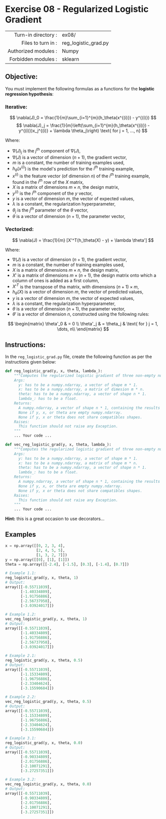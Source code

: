 # Exercise 08 - Regularized Logistic Gradient

|                         |                       |
| -----------------------:| --------------------- |
|   Turn-in directory :   |  ex08/                |
|   Files to turn in :    |  reg_logistic_grad.py |
|   Authorized modules :  |  Numpy                |
|   Forbidden modules :   |  sklearn              |

## Objective: 
You must implement the following formulas as a functions for the **logistic regression hypothesis**:

### Iterative:

$$
\nabla(J)_0 = \frac{1}{m}\sum_{i=1}^{m}(h_\theta(x^{(i)}) - y^{(i)})
$$
$$
\nabla(J)_j = \frac{1}{m}\left(\sum_{i=1}^{m}(h_\theta(x^{(i)}) - y^{(i)})x_j^{(i)} + \lambda \theta_j\right) \text{ for j = 1, ..., n}
$$

Where:  
- $\nabla(J)_j$ is the $j^{th}$ component of $\nabla(J)$,
- $\nabla(J)$ is a vector of dimension $(n + 1)$, the gradient vector,
- $m$ is a constant, the number of training examples used,
- $h_\theta(x^{(i)})$ is the model's prediction for the $i^{th}$ training example,
- $x^{(i)}$ is the feature vector (of dimension $n$) of the $i^{th}$ training example, found in the $i^{th}$ row of the $X$ matrix,
- $X$ is a matrix of dimensions $m \times n$, the design matrix,
- $y^{(i)}$ is the $i^{th}$ component of the $y$ vector,
- $y$ is a vector of dimension $m$, the vector of expected values,
- $\lambda$ is a constant, the regularization hyperparameter,
- $\theta_j$ is the $j^{th}$ parameter of the $\theta$ vector,
- $\theta$ is a vector of dimension $(n + 1)$, the parameter vector,

### Vectorized:
$$
\nabla(J) = \frac{1}{m} [X'^T(h_\theta(X) - y) + \lambda \theta']
$$  

Where:  
- $\nabla(J)$ is a vector of dimension $(n + 1)$, the gradient vector,
- $m$ is a constant, the number of training examples used,
- $X$ is a matrix of dimensions $m \times n$, the design matrix,
- $X'$ is a matrix of dimensions $m \times (n + 1)$, the design matrix onto which a column of ones is added as a first column,
- $X'^T$ is the transpose of tha matrix, with dimensions $(n + 1) \times m$,
- $h_\theta(X)$ is a vector of dimension $m$, the vector of predicted values, 
- $y$ is a vector of dimension $m$, the vector of expected values,
- $\lambda$ is a constant, the regularization hyperparameter,
- $\theta$ is a vector of dimension $(n + 1)$, the parameter vector,
- $\theta'$ is a vector of dimension $n$, constructed using the following rules: 

$$
\begin{matrix}
\theta'_0 & =  0 \\
\theta'_j & =  \theta_j & \text{ for } j = 1, \dots, n\\    
\end{matrix}
$$


## Instructions:
In the `reg_logistic_grad.py` file, create the following function as per the instructions given below:
```python
def reg_logistic_grad(y, x, theta, lambda_):
    """Computes the regularized logistic gradient of three non-empty numpy.ndarray, with two for-loops. The three arrays must have compatible shapes.
    Args:
      y: has to be a numpy.ndarray, a vector of shape m * 1.
      x: has to be a numpy.ndarray, a matrix of dimesion m * n.
      theta: has to be a numpy.ndarray, a vector of shape n * 1.
      lambda_: has to be a float.
    Returns:
      A numpy.ndarray, a vector of shape n * 1, containing the results of the formula for all j.
      None if y, x, or theta are empty numpy.ndarray.
      None if y, x or theta does not share compatibles shapes.
    Raises:
      This function should not raise any Exception.
    """
    ... Your code ...

def vec_reg_logistic_grad(y, x, theta, lambda_):
    """Computes the regularized logistic gradient of three non-empty numpy.ndarray, without any for-loop. The three arrays must have compatible shapes.
    Args:
      y: has to be a numpy.ndarray, a vector of shape m * 1.
      x: has to be a numpy.ndarray, a matrix of shape m * n.
      theta: has to be a numpy.ndarray, a vector of shape n * 1.
      lambda_: has to be a float.
    Returns:
      A numpy.ndarray, a vector of shape n * 1, containing the results of the formula for all j.
      None if y, x, or theta are empty numpy.ndarray.
      None if y, x or theta does not share compatibles shapes.
    Raises:
      This function should not raise any Exception.
    """
    ... Your code ...
```
**Hint:** this is a great occasion to use decorators...

## Examples
```python
x = np.array([[0, 2, 3, 4], 
              [2, 4, 5, 5], 
              [1, 3, 2, 7]])
y = np.array([[0], [1], [1]])
theta = np.array([[-2.4], [-1.5], [0.3], [-1.4], [0.7]])

# Example 1.1:
reg_logistic_grad(y, x, theta, 1)
# Output:
array([[-0.55711039],
       [-1.40334809],
       [-1.91756886],
       [-2.56737958],
       [-3.03924017]])

# Example 1.2:
vec_reg_logistic_grad(y, x, theta, 1)
# Output:
array([[-0.55711039],
       [-1.40334809],
       [-1.91756886],
       [-2.56737958],
       [-3.03924017]])

# Example 2.1:
reg_logistic_grad(y, x, theta, 0.5)
# Output:
array([[-0.55711039],
       [-1.15334809],
       [-1.96756886],
       [-2.33404624],
       [-3.15590684]])

# Example 2.2:
vec_reg_logistic_grad(y, x, theta, 0.5)
# Output:
array([[-0.55711039],
       [-1.15334809],
       [-1.96756886],
       [-2.33404624],
       [-3.15590684]])

# Example 3.1:
reg_logistic_grad(y, x, theta, 0.0)
# Output:
array([[-0.55711039],
       [-0.90334809],
       [-2.01756886],
       [-2.10071291],
       [-3.27257351]])

# Example 3.2:
vec_reg_logistic_grad(y, x, theta, 0.0)
# Output:
array([[-0.55711039],
       [-0.90334809],
       [-2.01756886],
       [-2.10071291],
       [-3.27257351]])
```